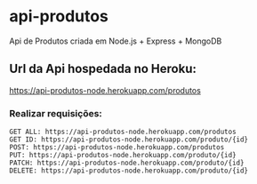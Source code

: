 # api-produtos
Api de Produtos criada em Node.js + Express + MongoDB
## Url da Api hospedada no Heroku: 
https://api-produtos-node.herokuapp.com/produtos

### Realizar requisições:
```
GET ALL: https://api-produtos-node.herokuapp.com/produtos
GET ID: https://api-produtos-node.herokuapp.com/produto/{id}
POST: https://api-produtos-node.herokuapp.com/produtos
PUT: https://api-produtos-node.herokuapp.com/produto/{id}
PATCH: https://api-produtos-node.herokuapp.com/produto/{id}
DELETE: https://api-produtos-node.herokuapp.com/produto/{id}
```
